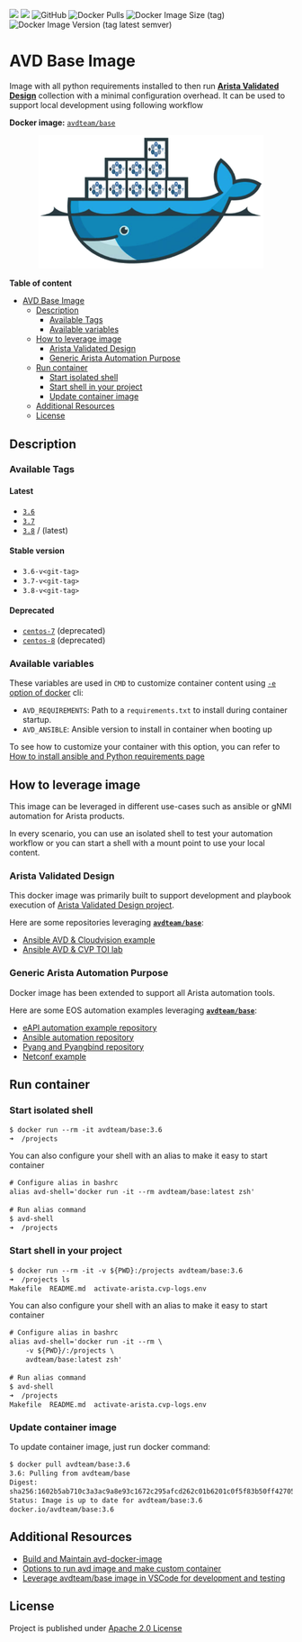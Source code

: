 ![](https://img.shields.io/badge/Arista-CVP%20Automation-blue)  ![](https://img.shields.io/badge/Arista-EOS%20Automation-blue) ![GitHub](https://img.shields.io/github/license/arista-netdevops-community/docker-avd-base) ![Docker Pulls](https://img.shields.io/docker/pulls/avdteam/base) ![Docker Image Size (tag)](https://img.shields.io/docker/image-size/avdteam/base/latest) ![Docker Image Version (tag latest semver)](https://img.shields.io/docker/v/avdteam/base/latest)
# AVD Base Image

Image with all python requirements installed to then run [__Arista Validated Design__](https://github.com/aristanetworks/ansible-avd) collection with a minimal configuration overhead. It can be used to support local development using following workflow

__Docker image:__ [`avdteam/base`](https://hub.docker.com/repository/docker/avdteam/base)

<p align="center"><img src="medias/AVD%20-%20Docker%20Logo%20transparent%20bg.png" alt="Arista AVD Docker Image" width="400"/></p>

__Table of content__
- [AVD Base Image](#avd-base-image)
	- [Description](#description)
		- [Available Tags](#available-tags)
		- [Available variables](#available-variables)
	- [How to leverage image](#how-to-leverage-image)
		- [Arista Validated Design](#arista-validated-design)
		- [Generic Arista Automation Purpose](#generic-arista-automation-purpose)
	- [Run container](#run-container)
		- [Start isolated shell](#start-isolated-shell)
		- [Start shell in your project](#start-shell-in-your-project)
		- [Update container image](#update-container-image)
	- [Additional Resources](#additional-resources)
	- [License](#license)

## Description

### Available Tags

#### Latest

- [`3.6`](3.6/Dockerfile)
- [`3.7`](3.7/Dockerfile)
- [`3.8`](3.8/Dockerfile) / (latest)

#### Stable version

- `3.6-v<git-tag>`
- `3.7-v<git-tag>`
- `3.8-v<git-tag>`

#### Deprecated

- [`centos-7`](centos-7/Dockerfile) (deprecated)
- [`centos-8`](centos-8/Dockerfile) (deprecated)

### Available variables

These variables are used in `CMD` to customize container content using [`-e` option of docker](https://docs.docker.com/engine/reference/commandline/run/#set-environment-variables--e---env---env-file) cli:

- `AVD_REQUIREMENTS`: Path to a `requirements.txt` to install during container startup.
- `AVD_ANSIBLE`: Ansible version to install in container when booting up

To see how to customize your container with this option, you can refer to [How to install ansible and Python requirements page](docs/run-options.md)

## How to leverage image

This image can be leveraged in different use-cases such as ansible or gNMI automation for Arista products.

In every scenario, you can use an isolated shell to test your automation workflow or you can start a shell with a mount point to use your local content.

### Arista Validated Design

This docker image was primarily built to support development and playbook execution of [Arista Validated Design project](https://github.com/aristanetworks/ansible-avd).

Here are some repositories leveraging [__`avdteam/base`__](https://hub.docker.com/repository/docker/avdteam/base):

- [Ansible AVD & Cloudvision example](https://github.com/arista-netdevops-community/ansible-avd-cloudvision-demo)
- [Ansible AVD & CVP TOI lab](https://github.com/arista-netdevops-community/ansible-cvp-toi)

### Generic Arista Automation Purpose

Docker image has been extended to support all Arista automation tools.

Here are some EOS automation examples leveraging [__`avdteam/base`__](https://hub.docker.com/repository/docker/avdteam/base):

- [eAPI automation example repository](https://github.com/arista-netdevops-community/arista_eos_automation_with_eAPI)
- [Ansible automation repository](https://github.com/arista-netdevops-community/arista_eos_automation_with_ansible)
- [Pyang and Pyangbind repository](https://github.com/arista-netdevops-community/gnmi_demo_with_arista_eos)
- [Netconf example](https://github.com/arista-netdevops-community/arista_eos_automation_with_ncclient)

## Run container

### Start isolated shell

```shell
$ docker run --rm -it avdteam/base:3.6
➜  /projects
```

You can also configure your shell with an alias to make it easy to start container

```shell
# Configure alias in bashrc
alias avd-shell='docker run -it --rm avdteam/base:latest zsh'

# Run alias command
$ avd-shell
➜  /projects
```

### Start shell in your project

```shell
$ docker run --rm -it -v ${PWD}:/projects avdteam/base:3.6
➜  /projects ls
Makefile  README.md  activate-arista.cvp-logs.env
```

You can also configure your shell with an alias to make it easy to start container

```shell
# Configure alias in bashrc
alias avd-shell='docker run -it --rm \
	-v ${PWD}/:/projects \
	avdteam/base:latest zsh'

# Run alias command
$ avd-shell
➜  /projects
Makefile  README.md  activate-arista.cvp-logs.env
```

### Update container image

To update container image, just run docker command:

```shell
$ docker pull avdteam/base:3.6
3.6: Pulling from avdteam/base
Digest: sha256:1602b5ab710c3a3ac9a8e93c1672c295afcd262c01b6201c0f5f83b50ff42705
Status: Image is up to date for avdteam/base:3.6
docker.io/avdteam/base:3.6
```

## Additional Resources

- [Build and Maintain avd-docker-image](docs/image-info.md)
- [Options to run avd image and make custom container](docs/run-options.md)
- [Leverage avdteam/base image in VSCode for development and testing](docs/avd-vscode-docker.md)

## License

Project is published under [Apache 2.0 License](./LICENSE)
